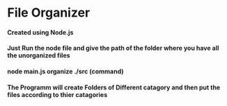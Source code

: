 # File Organizer

#### Created using Node.js

#### Just Run the node file and give the path of the folder where you have all the unorganized files

#### node main.js organize ./src (command)

#### The Programm will create Folders of Different catagory and then put the files according to thier catagories
